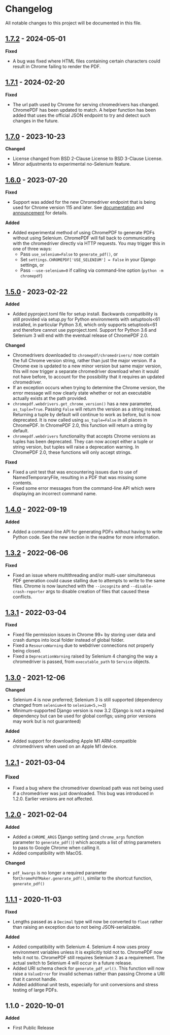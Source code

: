 # Changelog

All notable changes to this project will be documented in this file.

## [1.7.2](https://github.com/imsweb/django-chromepdf/tree/1.7.2) - 2024-05-01

**Fixed**

- A bug was fixed where HTML files containing certain characters could result in Chrome failing to render the PDF.

## [1.7.1](https://github.com/imsweb/django-chromepdf/tree/1.7.1) - 2024-02-20

**Fixed**

- The url path used by Chrome for serving chromedrivers has changed. ChromePDF has been updated to match. A helper function has been added that uses the official JSON endpoint to try and detect such changes in the future.

## [1.7.0](https://github.com/imsweb/django-chromepdf/tree/1.7.0) - 2023-10-23

**Changed**

- License changed from BSD 2-Clause License to BSD 3-Clause License.
- Minor adjustments to experimental no-Selenium feature.

## [1.6.0](https://github.com/imsweb/django-chromepdf/tree/1.6.0) - 2023-07-20

**Fixed**

- Support was added for the new Chromedriver endpoint that is being used for Chrome version 115 and later. See [documentation](https://github.com/GoogleChromeLabs/chrome-for-testing) and [announcement](https://groups.google.com/g/chromedriver-users/c/clpipqvOGjE) for details.

**Added**

- Added experimental method of using ChromePDF to generate PDFs without using Selenium. ChromePDF will fall back to communicating with the chromedriver directly via HTTP requests. You may trigger this in one of three ways:
  - Pass `use_selenium=False` to `generate_pdf()`, or
  - Set `settings.CHROMEPDF['USE_SELENIUM'] = False` in your Django settings, or
  - Pass `--use-selenium=0` if calling via command-line option (`python -m chromepdf`)

## [1.5.0](https://github.com/imsweb/django-chromepdf/tree/1.5.0) - 2023-02-22

**Added**

- Added pyproject.toml file for setup install. Backwards compatibility is still provided via setup.py for Python environments with setuptools<61 installed, in particular Python 3.6, which only supports setuptools<61 and therefore cannot use pyproject.toml. Support for Python 3.6 and Selenium 3 will end with the eventual release of ChromePDF 2.0.

**Changed**

- Chromedrivers downloaded to `chromepdf/chromedrivers/` now contain the full Chrome version string, rather than just the major version. If a Chrome exe is updated to a new minor version but same major version, this will now trigger a separate chromedriver download when it would not have before, to account for the possibility that it requires an updated chromedriver.
- If an exception occurs when trying to determine the Chrome version, the error message will now clearly state whether or not an executable actually exists at the path provided.
- `chromepdf.webdrivers.get_chrome_version()` has a new parameter, `as_tuple=True`. Passing `False` will return the version as a string instead. Returning a tuple by default will continue to work as before, but is now deprecated. It is now called using `as_tuple=False` in all places in ChromePDF. In ChromePDF 2.0, this function will return a string by default.
- `chromepdf.webdrivers` functionality that accepts Chrome versions as tuples has been deprecated. They can now accept either a tuple or string version, but tuples will raise a deprecation warning. In ChromePDF 2.0, these functions will only accept strings.

**Fixed**

- Fixed a unit test that was encountering issues due to use of NamedTemporaryFile, resulting in a PDF that was missing some contents.
- Fixed some error messages from the command-line API which were displaying an incorrect command name.

## [1.4.0](https://github.com/imsweb/django-chromepdf/tree/1.4.0) - 2022-09-19

**Added**

- Added a command-line API for generating PDFs without having to write Python code. See the new section in the readme for more information.


## [1.3.2](https://github.com/imsweb/django-chromepdf/tree/1.3.2) - 2022-06-06

**Fixed**

- Fixed an issue where multithreading and/or multi-user simultaneous PDF generation could cause stalling due to attempts to write to the same files. Chrome is now launched with the `--incognito` and `--disable-crash-reporter` args to disable creation of files that caused these conflicts.


## [1.3.1](https://github.com/imsweb/django-chromepdf/tree/1.3.1) - 2022-03-04

**Fixed**

- Fixed file permission issues in Chrome 99+ by storing user data and crash dumps into local folder instead of global folder.
- Fixed a `ResourceWarning` due to webdriver connections not properly being closed.
- Fixed a `DeprecationWarning` raised by Selenium 4 changing the way a chromedriver is passed, from `executable_path` to `Service` objects.


## [1.3.0](https://github.com/imsweb/django-chromepdf/tree/1.3.0) - 2021-12-06

**Changed**

- Selenium 4 is now preferred; Selenium 3 is still supported (dependency changed from `selenium<4` to `selenium<5,>=3`)
- Minimum-supported Django version is now 3.2 (Django is not a required dependency but can be used for global configs; using prior versions may work but is not guaranteed)

**Added**

- Added support for downloading Apple M1 ARM-compatible chromedrivers when used on an Apple M1 device.


## [1.2.1](https://github.com/imsweb/django-chromepdf/tree/1.2.1) - 2021-03-04

### Fixed

- Fixed a bug where the chromedriver download path was not being used if a chromedriver was just downloaded. This bug was introduced in 1.2.0. Earlier versions are not affected.


## [1.2.0](https://github.com/imsweb/django-chromepdf/tree/1.2.0) - 2021-02-04

**Added**

- Added a `CHROME_ARGS` Django setting (and `chrome_args` function parameter to `generate_pdf()`) which accepts a list of string parameters to pass to Google Chrome when calling it.
- Added compatibility with MacOS.

**Changed**

- `pdf_kwargs` is no longer a required parameter for`ChromePdfMaker.generate_pdf()`, similar to the shortcut function, `generate_pdf()`


## [1.1.1](https://github.com/imsweb/django-chromepdf/tree/1.1.1) - 2020-11-03

**Fixed**

- Lengths passed as a `Decimal` type will now be converted to `float` rather than raising an exception due to not being JSON-serializable.

**Added**

- Added compatibility with Selenium 4. Selenium 4 now uses proxy environment variables unless it is explicitly told not to. ChromePDF now tells it not to. ChromePDF still requires Selenium 3 as a requirement. The actual switch to Selenium 4 will occur in a future release.
- Added URI schema check for `generate_pdf_url()`. This function will now raise a `ValueError` for invalid schemas rather than passing Chrome a URI that it cannot handle.
- Added additional unit tests, especially for unit conversions and stress testing of large PDFs.


## 1.1.0 - 2020-10-01

**Added**

- First Public Release


